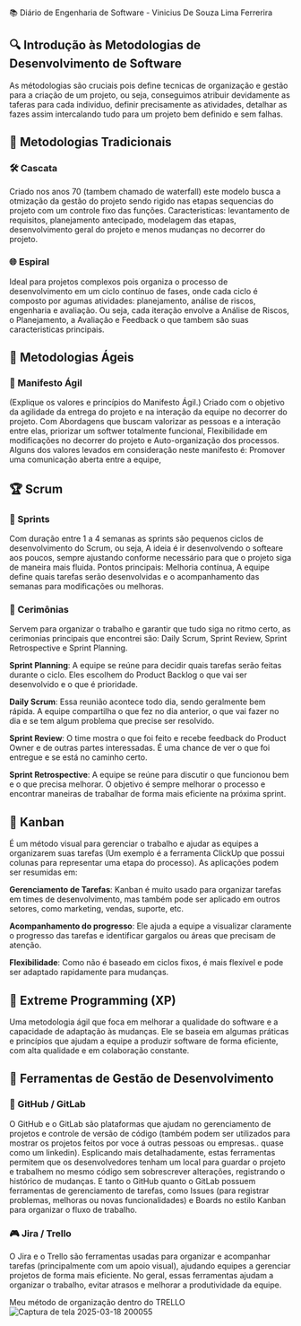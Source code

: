 📚 Diário de Engenharia de Software - Vinicius De Souza Lima Ferrerira

## 🔍 Introdução às Metodologias de Desenvolvimento de Software  
As métodologias são cruciais pois define tecnicas de organização e gestão para a criação de um projeto, ou seja, conseguimos atribuir devidamente as taferas para cada individuo, definir precisamente as atividades, detalhar as fazes assim intercalando tudo para um projeto bem definido e sem falhas.

## 📖 Metodologias Tradicionais  
### 🛠️ Cascata 
Criado nos anos 70 (tambem chamado de waterfall) este modelo busca a otmização da gestão do projeto sendo rigido nas etapas sequencias do projeto com um controle fixo das funções. Caracteristicas: levantamento de requisitos, planejamento antecipado, modelagem das etapas, desenvolvimento geral do projeto e menos mudanças no decorrer do projeto. 

### 🌐 Espiral  
Ideal para projetos complexos pois organiza o processo de desenvolvimento em um ciclo contínuo de fases, onde cada ciclo é composto por agumas atividades: planejamento, análise de riscos, engenharia e avaliação. Ou seja, cada iteração envolve a Análise de Riscos, o Planejamento, a Avaliação e Feedback o que tambem são suas caracteristicas principais.

## 💪 Metodologias Ágeis  
### 📖 Manifesto Ágil  
(Explique os valores e princípios do Manifesto Ágil.)
Criado com o objetivo da agilidade da entrega do projeto e na interação da equipe no decorrer do projeto. Com Abordagens que buscam valorizar as pessoas e a interação entre elas, priorizar um softwer totalmente funcional, Flexibilidade em modificações no decorrer do projeto e Auto-organização dos processos. Alguns dos valores levados em consideração neste manifesto é: Promover uma comunicação aberta entre a equipe, 


## 🏆 Scrum  
### 📅 Sprints  
Com duração entre 1 a 4 semanas as sprints são pequenos ciclos de desenvolvimento do Scrum, ou seja, A ideia é ir desenvolvendo o softeare aos poucos, sempre ajustando conforme necessário para que o projeto siga de maneira mais fluida. Pontos principais: Melhoria contínua, A equipe define quais tarefas serão desenvolvidas e o acompanhamento das semanas para modificações ou melhoras.

### 💬 Cerimônias  
Servem para organizar o trabalho e garantir que tudo siga no ritmo certo, as cerimonias principais que encontrei são: Daily Scrum, Sprint Review, Sprint Retrospective e Sprint Planning.

**Sprint Planning**: A equipe se reúne para decidir quais tarefas serão feitas durante o ciclo. Eles escolhem do Product Backlog o que vai ser desenvolvido e o que é prioridade.

**Daily Scrum**: Essa reunião acontece todo dia, sendo geralmente bem rápida. A equipe compartilha o que fez no dia anterior, o que vai fazer no dia e se tem algum problema que precise ser resolvido.

**Sprint Review**: O time mostra o que foi feito e recebe feedback do Product Owner e de outras partes interessadas. É uma chance de ver o que foi entregue e se está no caminho certo.

**Sprint Retrospective**: A equipe se reúne para discutir o que funcionou bem e o que precisa melhorar. O objetivo é sempre melhorar o processo e encontrar maneiras de trabalhar de forma mais eficiente na próxima sprint.

## 🎯 Kanban  
É um método visual para gerenciar o trabalho e ajudar as equipes a organizarem suas tarefas (Um exemplo é a ferramenta ClickUp que possui colunas para representar uma etapa do processo).
As aplicações podem ser resumidas em:

**Gerenciamento de Tarefas**: Kanban é muito usado para organizar tarefas em times de desenvolvimento, mas também pode ser aplicado em outros setores, como marketing, vendas, suporte, etc.

**Acompanhamento do progresso**: Ele ajuda a equipe a visualizar claramente o progresso das tarefas e identificar gargalos ou áreas que precisam de atenção.

**Flexibilidade**: Como não é baseado em ciclos fixos, é mais flexível e pode ser adaptado rapidamente para mudanças.

## 🚀 Extreme Programming (XP)  
Uma metodologia ágil que foca em melhorar a qualidade do software e a capacidade de adaptação às mudanças. Ele se baseia em algumas práticas e princípios que ajudam a equipe a produzir software de forma eficiente, com alta qualidade e em colaboração constante.

## 🔧 Ferramentas de Gestão de Desenvolvimento  
### 💪 GitHub / GitLab  
O GitHub e o GitLab são plataformas que ajudam no gerenciamento de projetos e controle de versão de código (também podem ser utilizados para mostrar os projetos feitos por voce á outras pessoas ou empresas.. quase como um linkedin).
Esplicando mais detalhadamente, estas ferramentas permitem que os desenvolvedores tenham um local para guardar o projeto e trabalhem no mesmo código sem sobrescrever alterações, registrando o histórico de mudanças. E tanto o GitHub quanto o GitLab possuem ferramentas de gerenciamento de tarefas, como Issues (para registrar problemas, melhoras ou novas funcionalidades) e Boards no estilo Kanban para organizar o fluxo de trabalho.

### 🎮 Jira / Trello  
O Jira e o Trello são ferramentas usadas para organizar e acompanhar tarefas (principalmente com um apoio visual), ajudando equipes a gerenciar projetos de forma mais eficiente. No geral, essas ferramentas ajudam a organizar o trabalho, evitar atrasos e melhorar a produtividade da equipe.


Meu método de organização dentro do TRELLO
![Captura de tela 2025-03-18 200055](https://github.com/user-attachments/assets/d3eb738d-c072-4214-9da6-f33c4590bd78)



